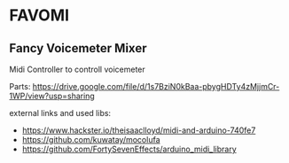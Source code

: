 # FAVOMI
## Fancy Voicemeter Mixer

Midi Controller to controll voicemeter

Parts:
https://drive.google.com/file/d/1s7BziN0kBaa-pbygHDTy4zMjjmCr-1WP/view?usp=sharing


external links and used libs:
- https://www.hackster.io/theisaaclloyd/midi-and-arduino-740fe7
- https://github.com/kuwatay/mocolufa
- https://github.com/FortySevenEffects/arduino_midi_library
